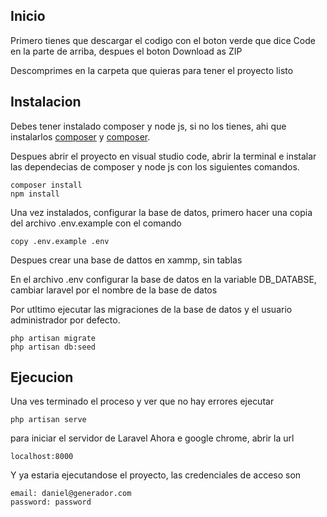 ## Inicio

Primero tienes que descargar el codigo con el boton verde que dice Code en la parte de arriba, despues el boton Download as ZIP

Descomprimes en la carpeta que quieras para tener el proyecto listo

## Instalacion

Debes tener instalado composer y node js, si no los tienes, ahi que instalarlos [composer](https://getcomposer.org/) y [composer](https://nodejs.org/es/).

Despues abrir el proyecto en visual studio code, abrir la terminal e instalar las dependecias de composer y node js con los siguientes comandos.

    composer install
    npm install

Una vez instalados, configurar la base de datos, primero hacer una copia del archivo .env.example con el comando

    copy .env.example .env

Despues crear una base de dattos en xammp, sin tablas

En el archivo .env configurar la base de datos en la variable DB_DATABSE, cambiar laravel por el nombre de la base de datos

Por utltimo ejecutar las migraciones de la base de datos y el usuario administrador por defecto.

    php artisan migrate
    php artisan db:seed

## Ejecucion

Una ves terminado el proceso y ver que no hay errores ejecutar

    php artisan serve

para iniciar el servidor de Laravel
Ahora e google chrome, abrir la url

    localhost:8000

Y ya estaria ejecutandose el proyecto, las credenciales de acceso son

    email: daniel@generador.com
    password: password
